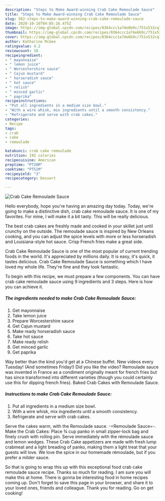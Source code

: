 ```yaml
---
description: "Steps to Make Award-winning Crab Cake Remoulade Sauce"
title: "Steps to Make Award-winning Crab Cake Remoulade Sauce"
slug: 562-steps-to-make-award-winning-crab-cake-remoulade-sauce
date: 2020-10-16T04:05:16.475Z
image: https://img-global.cpcdn.com/recipes/0364ccc1a74e6b9c/751x532cq70/crab-cake-remoulade-sauce-recipe-main-photo.jpg
thumbnail: https://img-global.cpcdn.com/recipes/0364ccc1a74e6b9c/751x532cq70/crab-cake-remoulade-sauce-recipe-main-photo.jpg
cover: https://img-global.cpcdn.com/recipes/0364ccc1a74e6b9c/751x532cq70/crab-cake-remoulade-sauce-recipe-main-photo.jpg
author: Katharine McGee
ratingvalue: 4.2
reviewcount: 10
recipeingredient:
- " mayonnaise"
- " lemon juice"
- " Worcestershire sauce"
- " Cajun mustard"
- " horseradish sauce"
- " hot sauce"
- " relish"
- " minced garlic"
- " paprika"
recipeinstructions:
- "Put all ingredients in a medium size bowl."
- "With a wire whisk, mix ingredients until a smooth consistency."
- "Refrigerate and serve with crab cakes."
categories:
- Recipe
tags:
- crab
- cake
- remoulade

katakunci: crab cake remoulade 
nutrition: 192 calories
recipecuisine: American
preptime: "PT28M"
cooktime: "PT51M"
recipeyield: "3"
recipecategory: Dessert

---
```



![Crab Cake Remoulade Sauce](https://img-global.cpcdn.com/recipes/0364ccc1a74e6b9c/751x532cq70/crab-cake-remoulade-sauce-recipe-main-photo.jpg)

Hello everybody, hope you're having an amazing day today. Today, we're going to make a distinctive dish, crab cake remoulade sauce. It is one of my favorites. For mine, I will make it a bit tasty. This will be really delicious.

The best crab cakes are freshly made and cooked in your skillet just until crunchy on the outside. The remoulade sauce is inspired by New Orleans cooking, and you can adjust the spice levels with more or less horseradish and Louisiana-style hot sauce. Crisp French fries make a great side.

Crab Cake Remoulade Sauce is one of the most popular of current trending foods in the world. It's appreciated by millions daily. It is easy, it's quick, it tastes delicious. Crab Cake Remoulade Sauce is something which I have loved my whole life. They're fine and they look fantastic.


To begin with this recipe, we must prepare a few components. You can have crab cake remoulade sauce using 9 ingredients and 3 steps. Here is how you can achieve it.

<!--inarticleads1-->

##### The ingredients needed to make Crab Cake Remoulade Sauce:

1. Get  mayonnaise
1. Take  lemon juice
1. Prepare  Worcestershire sauce
1. Get  Cajun mustard
1. Make ready  horseradish sauce
1. Take  hot sauce
1. Make ready  relish
1. Get  minced garlic
1. Get  paprika


Way better than the kind you&#39;d get at a Chinese buffet. New videos every Tuesday! (And sometimes Friday!) Did you like the video? Remoulade sauce was invented in France as a condiment originally meant for french fries but has since transformed into different varieties (though you could certainly use this for dipping french fries). Baked Crab Cakes with Remoulade Sauce. 

<!--inarticleads2-->

##### Instructions to make Crab Cake Remoulade Sauce:

1. Put all ingredients in a medium size bowl.
1. With a wire whisk, mix ingredients until a smooth consistency.
1. Refrigerate and serve with crab cakes.


Serve the cakes warm, with the Remoulade sauce. -=Remoulade Sauce=-. Make the Crab Cakes: Place ¾ cup panko in small zipper-lock bag and finely crush with rolling pin. Serve immediately with the rémoulade sauce and lemon wedges. These Crab Cake appetizers are made with fresh lump crabmeat and a light breading of panko, making them a light treat that your guests will love. We love the spice in our homemade rémoulade, but if you prefer a milder sauce. 

So that is going to wrap this up with this exceptional food crab cake remoulade sauce recipe. Thanks so much for reading. I am sure you will make this at home. There is gonna be interesting food in home recipes coming up. Don't forget to save this page in your browser, and share it to your loved ones, friends and colleague. Thank you for reading. Go on get cooking!
